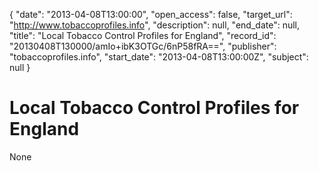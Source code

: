 {
  "date": "2013-04-08T13:00:00", 
  "open_access": false, 
  "target_url": "http://www.tobaccoprofiles.info", 
  "description": null, 
  "end_date": null, 
  "title": "Local Tobacco Control Profiles for England", 
  "record_id": "20130408T130000/amIo+ibK3OTGc/6nP58fRA==", 
  "publisher": "tobaccoprofiles.info", 
  "start_date": "2013-04-08T13:00:00Z", 
  "subject": null
}

# Local Tobacco Control Profiles for England

None